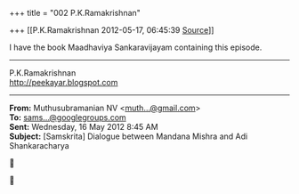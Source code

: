 +++
title = "002 P.K.Ramakrishnan"

+++
[[P.K.Ramakrishnan	2012-05-17, 06:45:39 [Source](https://groups.google.com/g/samskrita/c/ziRpidmdtEc)]]



I have the book Maadhaviya Sankaravijayam containing this episode.



-----------------------------------  
P.K.Ramakrishnan  
<http://peekayar.blogspot.com>  

------------------------------------------------------------------------

**From:** Muthusubramanian NV \<[muth...@gmail.com]()\>  
**To:** [sams...@googlegroups.com]()  
**Sent:** Wednesday, 16 May 2012 8:45 AM  
**Subject:** \[Samskrita\] Dialogue between Mandana Mishra and Adi Shankaracharya  

  





